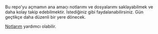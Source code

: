 Bu repo'yu açmamın ana amacı notlarımı ve dosyalarımı saklayabilmek ve daha kolay takip edebilmektir. İstediğiniz gibi faydalanabilirsiniz. Gün geçtikçe daha düzenli bir yere dönecek.

[Notlarım](https://github.com/emreakdik/42libft/blob/main/notlarım.md) yardımcı olabilir.


